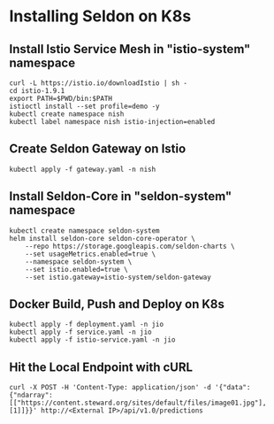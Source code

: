 # Installing Seldon on K8s

## Install Istio Service Mesh in "istio-system" namespace

```
curl -L https://istio.io/downloadIstio | sh -
cd istio-1.9.1
export PATH=$PWD/bin:$PATH
istioctl install --set profile=demo -y
kubectl create namespace nish
kubectl label namespace nish istio-injection=enabled
```

## Create Seldon Gateway on Istio

```
kubectl apply -f gateway.yaml -n nish
```

## Install Seldon-Core in "seldon-system" namespace

```
kubectl create namespace seldon-system
helm install seldon-core seldon-core-operator \
    --repo https://storage.googleapis.com/seldon-charts \
    --set usageMetrics.enabled=true \
    --namespace seldon-system \
    --set istio.enabled=true \
    --set istio.gateway=istio-system/seldon-gateway
```

## Docker Build, Push and Deploy on K8s

```
kubectl apply -f deployment.yaml -n jio
kubectl apply -f service.yaml -n jio
kubectl apply -f istio-service.yaml -n jio
```

## Hit the Local Endpoint with cURL

```
curl -X POST -H 'Content-Type: application/json' -d '{"data": {"ndarray": [["https://content.steward.org/sites/default/files/image01.jpg"],[1]]}}' http://<External IP>/api/v1.0/predictions
```

